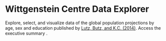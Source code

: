 Wittgenstein Centre Data Explorer
=================================

Explore, select, and visualize data of the global population projections by age, sex and education published by <a href="http://ukcatalogue.oup.com/product/9780198703167.do" target="_blank">Lutz, Butz, and K.C. (2014)</a>. Access the executive summary <a href="http://www.iiasa.ac.at/publication/more_XO-14-031.php" target="_blank"><i class="fa fa-external-link"></i></a>.
